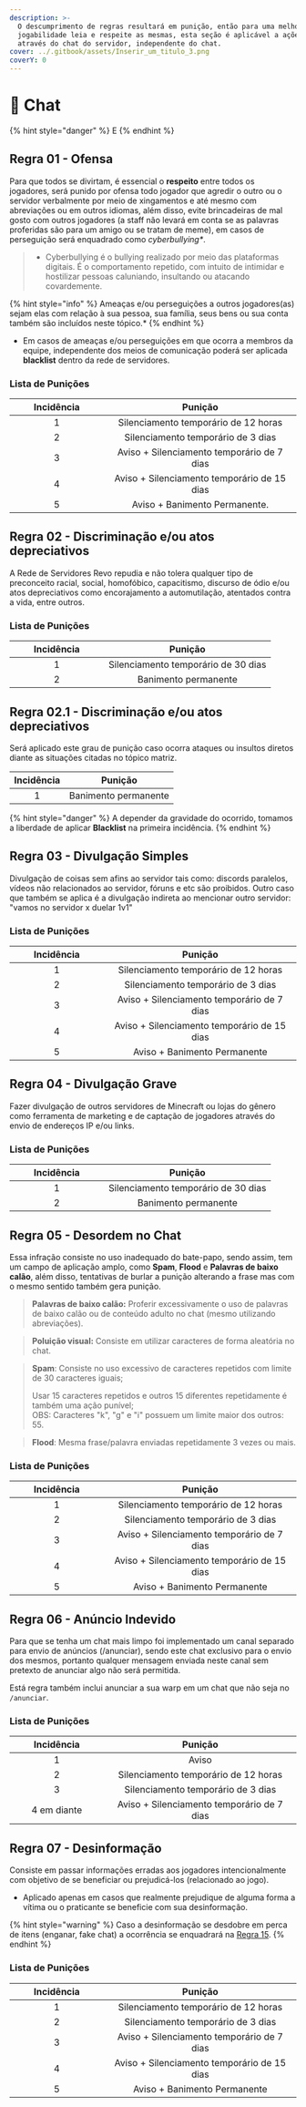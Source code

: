 ```yaml
---
description: >-
  O descumprimento de regras resultará em punição, então para uma melhor
  jogabilidade leia e respeite as mesmas, esta seção é aplicável a ações feitas
  através do chat do servidor, independente do chat.
cover: ../.gitbook/assets/Inserir_um_titulo_3.png
coverY: 0
---
```


# 📖 Chat

{% hint style="danger" %}
E
{% endhint %}

## Regra 01 - Ofensa <a href="#id-01" id="id-01"></a>

Para que todos se divirtam, é essencial o **respeito** entre todos os jogadores, será punido por ofensa todo jogador que agredir o outro ou o servidor verbalmente por meio de xingamentos e até mesmo com abreviações ou em outros idiomas, além disso, evite brincadeiras de mal gosto com outros jogadores (a staff não levará em conta se as palavras proferidas são para um amigo ou se tratam de meme), em casos de perseguição será enquadrado como _cyberbullying\*_.

> * Cyberbullying é o bullying realizado por meio das plataformas digitais. É o comportamento repetido, com intuito de intimidar e hostilizar pessoas caluniando, insultando ou atacando covardemente.

{% hint style="info" %}
Ameaças e/ou perseguições a outros jogadores(as) sejam elas com relação à sua pessoa, sua família, seus bens ou sua conta também são incluídos neste tópico.\*
{% endhint %}

* &#x20;Em casos de ameaças e/ou perseguições em que ocorra a membros da equipe, independente dos meios de comunicação poderá ser aplicada **blacklist** dentro da rede de servidores.

### Lista de Punições <a href="#lista-de-punicoes" id="lista-de-punicoes"></a>



<table><thead><tr><th width="150" align="center">Incidência</th><th align="center">Punição</th></tr></thead><tbody><tr><td align="center">1</td><td align="center">Silenciamento temporário de 12 horas</td></tr><tr><td align="center">2</td><td align="center">Silenciamento temporário de 3 dias</td></tr><tr><td align="center">3</td><td align="center">Aviso + Silenciamento temporário de 7 dias</td></tr><tr><td align="center">4</td><td align="center">Aviso + Silenciamento temporário de 15 dias</td></tr><tr><td align="center">5</td><td align="center">Aviso + Banimento Permanente.</td></tr></tbody></table>

## Regra 02 - **Discriminação e/ou atos depreciativos** <a href="#id-01" id="id-01"></a>

A Rede de Servidores Revo repudia e não tolera qualquer tipo de preconceito racial, social, homofóbico, capacitismo, discurso de ódio e/ou atos depreciativos como encorajamento a automutilação, atentados contra a vida, entre outros.

### Lista de Punições <a href="#lista-de-punicoes-1" id="lista-de-punicoes-1"></a>

<table><thead><tr><th width="150" align="center">Incidência</th><th align="center">Punição</th></tr></thead><tbody><tr><td align="center">1</td><td align="center">Silenciamento temporário de 30 dias</td></tr><tr><td align="center">2</td><td align="center">Banimento permanente</td></tr></tbody></table>

## Regra 02.1 - **Discriminação e/ou atos depreciativos** <a href="#id-01" id="id-01"></a>

Será aplicado este grau de punição caso ocorra ataques ou insultos diretos diante as situações citadas no tópico matriz.

| Incidência |        Punição       |
| :--------: | :------------------: |
|      1     | Banimento permanente |

{% hint style="danger" %}
A depender da gravidade do ocorrido, tomamos a liberdade de aplicar **Blacklist** na primeira incidência.
{% endhint %}

## Regra 03 - **Divulgação Simples** <a href="#id-02" id="id-02"></a>

Divulgação de coisas sem afins ao servidor tais como: discords paralelos, vídeos não relacionados ao servidor, fóruns e etc são proibidos. Outro caso que também se aplica é a divulgação indireta ao mencionar outro servidor: "vamos no servidor x duelar 1v1"

### Lista de Punições <a href="#lista-de-punicoes" id="lista-de-punicoes"></a>

<table><thead><tr><th width="150" align="center">Incidência</th><th align="center">Punição</th></tr></thead><tbody><tr><td align="center">1</td><td align="center">Silenciamento temporário de 12 horas</td></tr><tr><td align="center">2</td><td align="center">Silenciamento temporário de 3 dias</td></tr><tr><td align="center">3</td><td align="center">Aviso + Silenciamento temporário de 7 dias</td></tr><tr><td align="center">4</td><td align="center">Aviso + Silenciamento temporário de 15 dias</td></tr><tr><td align="center">5</td><td align="center">Aviso + Banimento Permanente</td></tr></tbody></table>

## Regra 04 - **Divulgação Grave** <a href="#id-02" id="id-02"></a>

Fazer divulgação de outros servidores de Minecraft ou lojas do gênero como ferramenta de marketing e de captação de jogadores através do envio de endereços IP e/ou links.

### Lista de Punições <a href="#lista-de-punicoes-3" id="lista-de-punicoes-3"></a>

<table><thead><tr><th width="150" align="center">Incidência</th><th align="center">Punição</th></tr></thead><tbody><tr><td align="center">1</td><td align="center">Silenciamento temporário de 30 dias</td></tr><tr><td align="center">2</td><td align="center">Banimento permanente</td></tr></tbody></table>

## Regra 05 - **Desordem no Chat** <a href="#id-02" id="id-02"></a>

Essa infração consiste no uso inadequado do bate-papo, sendo assim, tem um campo de aplicação amplo, como **Spam**, **Flood** e **Palavras de baixo calão**, além disso, tentativas de burlar a punição alterando a frase mas com o mesmo sentido também gera punição.

> **Palavras de baixo calão:** Proferir excessivamente o uso de palavras de baixo calão ou de conteúdo adulto no chat (mesmo utilizando abreviações).

> **Poluição visual:** Consiste em utilizar caracteres de forma aleatória no chat.

> **Spam**: Consiste no uso excessivo de caracteres repetidos com limite de 30 caracteres iguais;
>
> Usar 15 caracteres repetidos e outros 15 diferentes repetidamente é também uma ação punível;\
> OBS: Caracteres "k", "g" e "i" possuem um limite maior dos outros: 55.

> **Flood**: Mesma frase/palavra enviadas repetidamente 3 vezes ou mais.

### Lista de Punições <a href="#lista-de-punicoes-5" id="lista-de-punicoes-5"></a>

<table><thead><tr><th width="150" align="center">Incidência</th><th align="center">Punição</th></tr></thead><tbody><tr><td align="center">1</td><td align="center">Silenciamento temporário de 12 horas</td></tr><tr><td align="center">2</td><td align="center">Silenciamento temporário de 3 dias</td></tr><tr><td align="center">3</td><td align="center">Aviso + Silenciamento temporário de 7 dias</td></tr><tr><td align="center">4</td><td align="center">Aviso + Silenciamento temporário de 15 dias</td></tr><tr><td align="center">5</td><td align="center">Aviso + Banimento Permanente</td></tr></tbody></table>

## Regra 06 - **Anúncio Indevido** <a href="#id-02" id="id-02"></a>

Para que se tenha um chat mais limpo foi implementado um canal separado para envio de anúncios (/anunciar), sendo este chat exclusivo para o envio dos mesmos, portanto qualquer mensagem enviada neste canal sem pretexto de anunciar algo não será permitida.

Está regra também inclui anunciar a sua warp em um chat que não seja no `/anunciar`.

### Lista de Punições <a href="#lista-de-punicoes-5" id="lista-de-punicoes-5"></a>



<table><thead><tr><th width="150" align="center">Incidência</th><th align="center">Punição</th></tr></thead><tbody><tr><td align="center">1</td><td align="center">Aviso</td></tr><tr><td align="center">2</td><td align="center">Silenciamento temporário de 12 horas</td></tr><tr><td align="center">3</td><td align="center">Silenciamento temporário de 3 dias</td></tr><tr><td align="center">4 em diante</td><td align="center">Aviso + Silenciamento temporário de 7 dias</td></tr></tbody></table>

## Regra 07 - **Desinformação** <a href="#id-02" id="id-02"></a>



Consiste em passar informações erradas aos jogadores intencionalmente com objetivo de se beneficiar ou prejudicá-los (relacionado ao jogo).

* Aplicado apenas em casos que realmente prejudique de alguma forma a vítima ou o praticante se beneficie com sua desinformação.

{% hint style="warning" %}
Caso a desinformação se desdobre em perca de itens (enganar, fake chat) a ocorrência se enquadrará na [Regra 15](https://wiki.rederevo.com/regras/jogabilidade#01-4).
{% endhint %}

### Lista de Punições <a href="#lista-de-punicoes-6" id="lista-de-punicoes-6"></a>

<table><thead><tr><th width="150" align="center">Incidência</th><th align="center">Punição</th></tr></thead><tbody><tr><td align="center">1</td><td align="center">Silenciamento temporário de 12 horas</td></tr><tr><td align="center">2</td><td align="center">Silenciamento temporário de 3 dias</td></tr><tr><td align="center">3</td><td align="center">Aviso + Silenciamento temporário de 7 dias</td></tr><tr><td align="center">4</td><td align="center">Aviso + Silenciamento temporário de 15 dias</td></tr><tr><td align="center">5</td><td align="center">Aviso + Banimento Permanente</td></tr></tbody></table>
